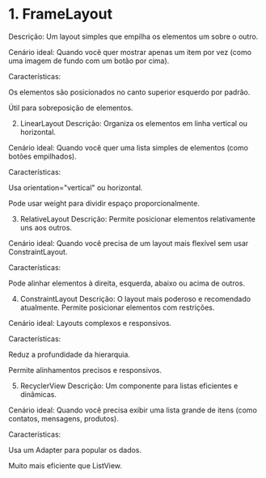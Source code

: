 # 1. FrameLayout
Descrição: Um layout simples que empilha os elementos um sobre o outro.

Cenário ideal: Quando você quer mostrar apenas um item por vez (como uma imagem de fundo com um botão por cima).

Características:

Os elementos são posicionados no canto superior esquerdo por padrão.

Útil para sobreposição de elementos.


2. LinearLayout
Descrição: Organiza os elementos em linha vertical ou horizontal.

Cenário ideal: Quando você quer uma lista simples de elementos (como botões empilhados).

Características:

Usa orientation="vertical" ou horizontal.

Pode usar weight para dividir espaço proporcionalmente.

3. RelativeLayout
Descrição: Permite posicionar elementos relativamente uns aos outros.

Cenário ideal: Quando você precisa de um layout mais flexível sem usar ConstraintLayout.

Características:

Pode alinhar elementos à direita, esquerda, abaixo ou acima de outros.

4. ConstraintLayout
Descrição: O layout mais poderoso e recomendado atualmente. Permite posicionar elementos com restrições.

Cenário ideal: Layouts complexos e responsivos.

Características:

Reduz a profundidade da hierarquia.

Permite alinhamentos precisos e responsivos.

5. RecyclerView
Descrição: Um componente para listas eficientes e dinâmicas.

Cenário ideal: Quando você precisa exibir uma lista grande de itens (como contatos, mensagens, produtos).

Características:

Usa um Adapter para popular os dados.

Muito mais eficiente que ListView.
